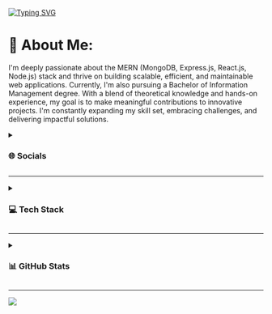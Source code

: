 [![Typing SVG](https://readme-typing-svg.demolab.com?font=Fira+Code&weight=500&size=32&duration=4000&pause=1000&color=70A5FD&center=true&random=false&width=1000&lines=Full-Stack+developer+in+training;JavaScript+Explorer)](https://git.io/typing-svg)

# 💫 About Me:
I'm deeply passionate about the MERN (MongoDB, Express.js, React.js, Node.js) stack and thrive on building scalable, efficient, and maintainable web applications. Currently, I'm also pursuing a Bachelor of Information Management degree. With a blend of theoretical knowledge and hands-on experience, my goal is to make meaningful contributions to innovative projects. I'm constantly expanding my skill set, embracing challenges, and delivering impactful solutions.


<details>
   <summary><h3>🌐 Socials</h3></summary>

[![LinkedIn](https://img.shields.io/badge/LinkedIn-%230077B5.svg?logo=linkedin&logoColor=white)](https://linkedin.com/in/Ishan-Pradhan) 

</details>

---

<details>
   <summary><h3>💻 Tech Stack</h3></summary>

  ```js
const TechStacks = {

   Languages: "HTML5, CSS3, JavaScript, TypeScript, php, java",

   Frameworks_and_Libraries: "React, TailwindCSS, Bootstrap, Chart.js, Express.js, Node.js, React Query, React Router, NPM ",

   Databases_and_CloudHosting: "GitHub pages, MongoDB, MySQL, Supabase, Vercel, Netlify",

   Software_and_Tools: "Adobe, Visual Studio Code, Figma"
    
 }
  ```
</details>

---

<details>
   <summary><h3>📊 GitHub Stats</h3></summary>
  <img src="https://github-readme-streak-stats.herokuapp.com/?user=Ishan-Pradhan&theme=tokyonight&hide_border=false" alt="GitHub Streak" />
<br />
  <img src="https://github-readme-stats.vercel.app/api?username=Ishan-Pradhan&theme=tokyonight&hide_border=false&include_all_commits=true&count_private=true" alt="GitHub Stats" />
  <br />
  <img src="https://github-readme-stats.vercel.app/api/top-langs/?username=Ishan-Pradhan&theme=tokyonight&hide_border=false&include_all_commits=true&count_private=true&layout=compact" alt="Top Languages" />
</details>

---

[![](https://visitcount.itsvg.in/api?id=Ishan-Pradhan&icon=0&color=6)](https://visitcount.itsvg.in)

